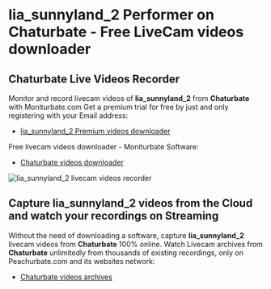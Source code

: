 # lia_sunnyland_2 Performer on Chaturbate - Free LiveCam videos downloader

## Chaturbate Live Videos Recorder

Monitor and record livecam videos of **lia_sunnyland_2** from **Chaturbate** with Moniturbate.com
Get a premium trial for free by just and only registering with your Email address:
* [lia_sunnyland_2 Premium videos downloader](https://moniturbate.com/request-demo-licence-key.html)

Free livecam videos downloader - Moniturbate Software:
* [Chaturbate videos downloader](https://moniturbate.com/moniturbate-download-software.html)

![lia_sunnyland_2 livecam videos recorder](https://peachurnet.com/templates/moniturbate-software.png)


## Capture lia_sunnyland_2 videos from the Cloud and watch your recordings on Streaming

Without the need of downloading a software, capture **lia_sunnyland_2** livecam videos from **Chaturbate** 100% online.
Watch Livecam archives from **Chaturbate** unlimitedly from thousands of existing recordings, only on Peachurbate.com and its websites network:
* [Chaturbate videos archives](https://peachurnet.com/)